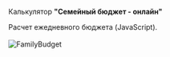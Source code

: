 Калькулятор **"Семейный бюджет - онлайн"**
<div>Расчет ежедневного бюджета (JavaScript).</div>
<br>
<div><img src="https://github.com/Olga-Zyukina/FamilyBudget/blob/master/screenshot.png" title="FamilyBudget" alt="FamilyBudget"/></div>
